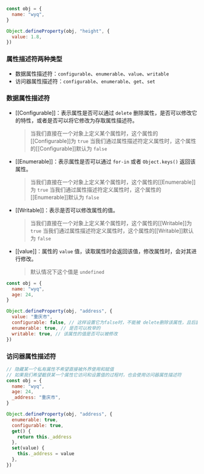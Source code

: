 ```js
const obj = {
  name: "wyq",
}

Object.defineProperty(obj, "height", {
  value: 1.8,
})
```

### 属性描述符两种类型

- 数据属性描述符：`configurable`、`enumerable`、`value`、`writable`
- 访问器属性描述符：`configurable`、`enumerable`、`get`、`set`

### 数据属性描述符

- [[Configurable]]：表示属性是否可以通过 `delete` 删除属性，是否可以修改它的特性，或者是否可以将它修改为存取属性描述符。

  > 当我们直接在一个对象上定义某个属性时，这个属性的[[Configurable]]为 `true`
  > 当我们通过属性描述符定义属性时，这个属性的[[Configurable]]默认为 `false`

- [[Enumerable]]：表示属性是否可以通过 `for-in` 或者 `Object.keys()` 返回该属性。

  > 当我们直接在一个对象上定义某个属性时，这个属性的[[Enumerable]]为 `true`
  > 当我们通过属性描述符定义属性时，这个属性的[[Enumerable]]默认为 `false`

- [[Writable]]：表示是否可以修改属性的值。
  > 当我们直接在一个对象上定义某个属性时，这个属性的[[Writable]]为 `true`
  > 当我们通过属性描述符定义属性时，这个属性的[[Writable]]默认为 `false`
- [[value]]：属性的 `value` 值，读取属性时会返回该值，修改属性时，会对其进行修改。
  > 默认情况下这个值是 `undefined`

```js
const obj = {
  name: "wyq",
  age: 24,
}

Object.defineProperty(obj, "address", {
  value: "重庆市",
  configurable: false, // 这样设置它为false时，不能被 delete删除该属性，且后面再也不能设置其他属性和它为true
  enumerable: true, // 是否可以枚举的
  writable: true, // 该属性的值是否可以被修改
})
```

### 访问器属性描述符

```js
// 隐藏某一个私有属性不希望直接被外界使用和赋值
// 如果我们希望截获某一个属性它访问和设置值的过程时，也会使用访问器属性描述符
const obj = {
  name: "wyq",
  age: 24,
  _address: "重庆市",
}

Object.defineProperty(obj, "address", {
  enumerable: true,
  configurable: true,
  get() {
    return this._address
  },
  set(value) {
    this._address = value
  },
})
```
